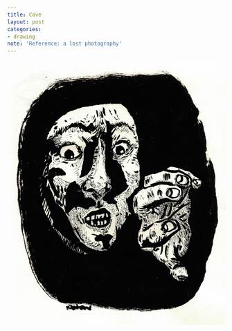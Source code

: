 ```yaml
---
title: Cave
layout: post
categories:
- drawing
note: 'Reference: a lost photography'
---
```


<img src="/assets/pages/art/images/cave.png">
